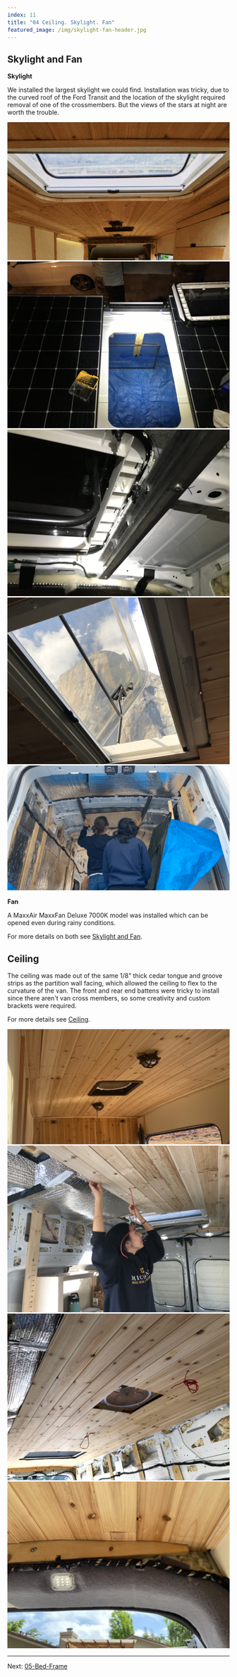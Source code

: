 ```yaml
---
index: 11
title: "04 Ceiling. Skylight. Fan"
featured_image: /img/skylight-fan-header.jpg
---
```

## Skylight and Fan

**Skylight**

We installed the largest skylight we could find. Installation was tricky, due to the curved roof of the Ford Transit and the location of the skylight required removal of one of the crossmembers. But the views of the stars at night are worth the trouble.

<div class='gallery' data-columns='3'>
	<img src="/img/skylight-fan-header.jpg">
	<img src="/img/skylight-1.jpeg">
	<img src="/img/skylight-2.jpeg">
	<img src="/img/skylight-capitan-cropped.jpg">
	<img src="/img/skylight-4.png">
</div>


**Fan**

A MaxxAir MaxxFan Deluxe 7000K model was installed which can be opened even during rainy conditions.

For more details on both see [Skylight and Fan](Skylight%20and%20Fan.md).

## Ceiling 

The ceiling was made out of the same 1/8" thick cedar tongue and groove strips as the partition wall facing, which allowed the ceiling to flex to the curvature of the van. The front and rear end battens were tricky to install since there aren't van cross members, so some creativity and custom brackets were required.

For more details see [Ceiling](Ceiling.md).

<div class='gallery' data-columns='3'>
	<img src="/img/ceiling-header.jpg">
	<img src="/img/ceiling-1.jpeg">
	<img src="/img/ceiling-2.jpeg">
	<img src="/img/ceiling-3.jpg">
</div>

---

Next: [05-Bed-Frame](05-Bed-Frame.md)